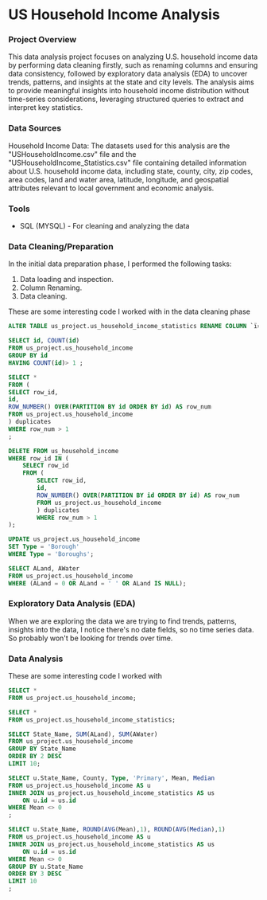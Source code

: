 #  US Household Income Analysis

### Project Overview

This data analysis project focuses on analyzing U.S. household income data by performing data cleaning firstly, such as renaming columns and ensuring data consistency, followed by exploratory data analysis (EDA) to uncover trends, patterns, and insights at the state and city levels. The analysis aims to provide meaningful insights into household income distribution without time-series considerations, leveraging structured queries to extract and interpret key statistics.

### Data Sources 

Household Income Data: The datasets used for this analysis are the "USHouseholdIncome.csv" file and the "USHouseholdIncome_Statistics.csv" file containing detailed information about  U.S. household income data, including state, county, city, zip codes, area codes, land and water area, latitude, longitude, and geospatial attributes relevant to local government and economic analysis.

### Tools

- SQL (MYSQL) - For cleaning and analyzing the data

### Data Cleaning/Preparation

In the initial data preparation phase, I performed the following tasks:
1. Data loading and inspection.
2. Column Renaming.
3. Data cleaning.
   
These are some interesting code I worked with in the data cleaning phase

```sql
ALTER TABLE us_project.us_household_income_statistics RENAME COLUMN `ï»¿id` TO `id`;

SELECT id, COUNT(id)
FROM us_project.us_household_income
GROUP BY id
HAVING COUNT(id)> 1 ;

SELECT *
FROM (
SELECT row_id, 
id,
ROW_NUMBER() OVER(PARTITION BY id ORDER BY id) AS row_num
FROM us_project.us_household_income
) duplicates
WHERE row_num > 1
;

DELETE FROM us_household_income
WHERE row_id IN (
	SELECT row_id
	FROM (
		SELECT row_id, 
		id,
		ROW_NUMBER() OVER(PARTITION BY id ORDER BY id) AS row_num
		FROM us_project.us_household_income
		) duplicates
		WHERE row_num > 1
);

UPDATE us_project.us_household_income 
SET Type = 'Borough'
WHERE Type = 'Boroughs';

SELECT ALand, AWater
FROM us_project.us_household_income 
WHERE (ALand = 0 OR ALand = ' ' OR ALand IS NULL);

```
### Exploratory Data Analysis (EDA)

When we are exploring the data we are trying to find trends, patterns, insights into the data, I notice there's no date fields, so no time series data. So probably won't be looking for trends over time.

### Data Analysis

These are some interesting code I worked with

```sql
SELECT * 
FROM us_project.us_household_income; 

SELECT *
FROM us_project.us_household_income_statistics;

SELECT State_Name, SUM(ALand), SUM(AWater)
FROM us_project.us_household_income
GROUP BY State_Name
ORDER BY 2 DESC
LIMIT 10;

SELECT u.State_Name, County, Type, 'Primary', Mean, Median
FROM us_project.us_household_income AS u
INNER JOIN us_project.us_household_income_statistics AS us
	ON u.id = us.id
WHERE Mean <> 0
;

SELECT u.State_Name, ROUND(AVG(Mean),1), ROUND(AVG(Median),1)
FROM us_project.us_household_income AS u
INNER JOIN us_project.us_household_income_statistics AS us
	ON u.id = us.id
WHERE Mean <> 0
GROUP BY u.State_Name
ORDER BY 3 DESC
LIMIT 10
;
```







